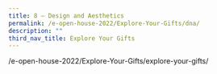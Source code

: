 ```yaml
---
title: 8 – Design and Aesthetics
permalink: /e-open-house-2022/Explore-Your-Gifts/dna/
description: ""
third_nav_title: Explore Your Gifts
---
```






/e-open-house-2022/Explore-Your-Gifts/explore-your-gifts/
